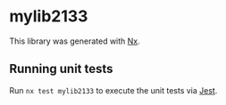 # mylib2133

This library was generated with [Nx](https://nx.dev).

## Running unit tests

Run `nx test mylib2133` to execute the unit tests via [Jest](https://jestjs.io).

